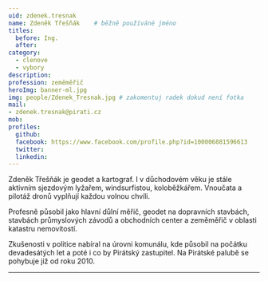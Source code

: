 ```yaml
---
uid: zdenek.tresnak
name: Zdeněk Třešňák 	# běžně používáné jméno
titles:
  before: Ing.
  after:
category:
  - clenove
  - vybory
description: 
profession: zeměměřič
heroImg: banner-ml.jpg
img: people/Zdenek_Tresnak.jpg # zakomentuj radek dokud není fotka
mail:
- zdenek.tresnak@pirati.cz
mob: 
profiles:
  github:
  facebook: https://www.facebook.com/profile.php?id=100006881596613
  twitter:
  linkedin:
---
```


Zdeněk Třešňák je geodet a kartograf. I v důchodovém věku je stále aktivním sjezdovým lyžařem, windsurfistou, koloběžkářem. Vnoučata a pilotáž dronů vyplňují každou volnou chvíli. 
  
Profesně působil jako hlavní důlní měřič, geodet na dopravních stavbách, stavbách průmyslových závodů a obchodních center a zeměměřič v oblasti katastru nemovitostí.  
  
Zkušenosti v politice nabíral na úrovni komunálu, kde působil na počátku devadesátých let a poté i co by Pirátský zastupitel. Na Pirátské palubě se pohybuje již od roku 2010.

---
